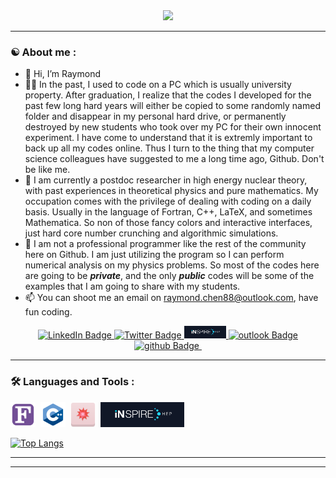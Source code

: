 <div align="center">
  <img src="https://user-images.githubusercontent.com/70382532/138322189-2db8df52-9dcb-40a0-88a8-c365466bd33d.gif"/>
</div>

---

### :yin_yang: About me :
- 👋 Hi, I’m Raymond
- 🙅‍♂️ In the past, I used to code on a PC which is usually university property. After graduation, I realize that the codes I developed for the past few long hard years will either be copied to some randomly named folder and disappear in my personal hard drive, or permanently destroyed by new students who took over my PC for their own innocent experiment. I have come to understand that it is extremly important to back up all my codes online. Thus I turn to the thing that my computer science colleagues have suggested to me a long time ago, Github. Don't be like me.
- 👀 I am currently a postdoc researcher in high energy nuclear theory, with past experiences in theoretical physics and pure mathematics. My occupation comes with the privilege of dealing with coding on a daily basis. Usually in the language of Fortran, C++, LaTeX, and sometimes Mathematica. So non of those fancy colors and interactive interfaces, just hard core number crunching and algorithmic simulations.
- 🌱 I am not a professional programmer like the rest of the community here on Github. I am just utilizing the program so I can perform numerical analysis on my physics problems. So most of the codes here are going to be ***private***, and the only ***public*** codes will be some of the examples that I am going to share with my students.
- 📫 You can shoot me an email on raymond.chen88@outlook.com, have fun coding.

<div align="center" id="badges">
  <a href="https://www.linkedin.com/in/raymond-lin-chen-04050620b/" target="blank">
    <img src="https://img.shields.io/badge/LinkedIn-blue?style=for-the-badge&logo=linkedin&logoColor=white" alt="LinkedIn Badge" height="20"/>
  </a>
  <a href="https://twitter.com/ChenLinRaymond" target="blank">
    <img src="https://img.shields.io/badge/Twitter-blue?style=for-the-badge&logo=twitter&logoColor=white" alt="Twitter Badge" height="20"/>
  </a>
  <a href="https://inspirehep.net/authors/1477331" target="blank">
    <img src="https://github.com/inspirehep/inspirehep/blob/master/artwork/INSPIRE_logo_Blue_BG.png" alt="inspire Badge" height="20"/>
  </a>
  <a href="mailto:raymond.chen88@outlook.com" target="blank">
    <img src="https://img.shields.io/badge/Microsoft_Outlook-0078D4?style=for-the-badge&logo=microsoft-outlook&logoColor=white" alt="outlook Badge" height="20"/>
  </a>
  <a href="https://github.com/Raymond-CL" target="blank">
    <img src="https://img.shields.io/badge/github-%23121011.svg?style=for-the-badge&logo=github&logoColor=white" alt="github Badge" height="20"/>
  </a>
  <a>
    <img src="https://komarev.com/ghpvc/?username=Raymond-CL&style=flat-square&color=blue" alt="" height="20"/>
  </a>
</div>

---

### :hammer_and_wrench: Languages and Tools :
<div>
  <img src="https://github.com/vscode-icons/vscode-icons/blob/master/icons/file_type_fortran.svg" title="Fortran" alt="Fortran" width="40" height="40"/>&nbsp;
  <img src="https://github.com/vscode-icons/vscode-icons/blob/master/icons/file_type_cpp3.svg" title="Cpp" alt="Cpp" width="40" height="40"/>&nbsp;
  <img src="https://github.com/numixproject/numix-core/blob/master/icons/square/48/wolfram-mathematica.svg" title="Mathematica" alt="Mathematica" width="40" height="40"/>&nbsp;
  <img src="https://github.com/inspirehep/inspirehep/blob/master/artwork/INSPIRE_logo_Blue_BG.png" title="inspirehep" alt="inspire" height="40"/>&nbsp;
</div>

[![Top Langs](https://github-readme-stats.vercel.app/api/top-langs/?username=Raymond-CL&layout=compact&theme=vision-friendly-dark)](https://github.com/anuraghazra/github-readme-stats)

---

---

<!---
A special thanks to Github community who has provided for me all the resources and codes that appear in this README.md, especially the .gif on the header, the badges, icons and stats. Seriously, Github is much better than Wordpress.
</div>
--->

<!---
Raymond-CL/Raymond-CL is a ✨ special ✨ repository because its `README.md` (this file) appears on your GitHub profile.
You can click the Preview link to take a look at your changes.
--->
